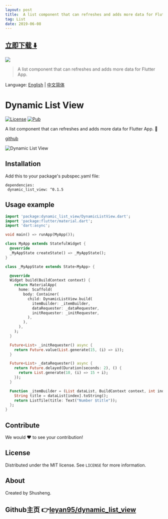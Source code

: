 ```yaml
---
layout: post
title:  A list component that can refreshes and adds more data for Flutter App
tag: List
date: 2019-06-08
---
```


 


## [立即下载 ️⬇️ ](https://codeload.github.com/leyan95/dynamic_list_view/zip/master) 
<p-2> 

 
![](https://flutterawesome.com/content/images/2019/05/dynamic_list_view.jpg)
 
>
> A list component that can refreshes and adds more data for Flutter App.
>

 
Language: [English](README.md) | [中文简体](README.md)

# Dynamic List View
  
[![License][license-image]][license-url] 
[![Pub](https://img.shields.io/pub/v/dynamic_list_view.svg?style=flat-square)](https://pub.dartlang.org/packages/dynamic_list_view)

A list component that can refreshes and adds more data for Flutter App. 🚀

[github](https://github.com/leyan95/dynamic_list_view)

![Dynamic List View](https://upload-images.jianshu.io/upload_images/3646846-61ee6753792d9abc.gif?imageMogr2/auto-orient/strip%7CimageView2/2/w/221/format/webp)

## Installation

Add this to your package's pubspec.yaml file:

```
dependencies:
 dynamic_list_view: ^0.1.5
```

## Usage example
```dart
import 'package:dynamic_list_view/DynamicListView.dart';
import 'package:flutter/material.dart';
import 'dart:async';

void main() => runApp(MyApp());

class MyApp extends StatefulWidget {
  @override
  _MyAppState createState() => _MyAppState();
}

class _MyAppState extends State<MyApp> {

  @override
  Widget build(BuildContext context) {
    return MaterialApp(
      home: Scaffold(
        body: Container(
          child: DynamicListView.build(
            itemBuilder: _itemBuilder,
            dataRequester: _dataRequester,
            initRequester: _initRequester,
          ),
        ),
      ),
    );
  }

  Future<List> _initRequester() async {
    return Future.value(List.generate(15, (i) => i));
  }

  Future<List> _dataRequester() async {
    return Future.delayed(Duration(seconds: 2), () {
      return List.generate(10, (i) => 15 + i);
    });
  }

  Function _itemBuilder = (List dataList, BuildContext context, int index) {
    String title = dataList[index].toString();
    return ListTile(title: Text("Number $title"));
  };
}
```

## Contribute

We would ❤️ to see your contribution!

## License

Distributed under the MIT license. See ``LICENSE`` for more information.

## About

Created by Shusheng.

[license-image]: https://img.shields.io/badge/License-MIT-blue.svg
[license-url]: LICENSE

## Github主页 👉[leyan95/dynamic_list_view](http://github.com/leyan95/dynamic_list_view)